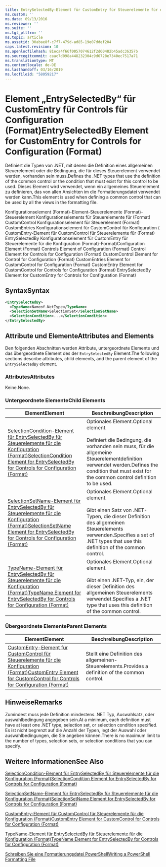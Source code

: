 ```yaml
---
title: EntrySelectedBy-Element für CustomEntry für Steuerelemente für die Konfiguration (Format) | Microsoft-Dokumentation
ms.custom: ''
ms.date: 09/13/2016
ms.reviewer: ''
ms.suite: ''
ms.tgt_pltfrm: ''
ms.topic: article
ms.assetid: 30abae8f-c7f7-479d-ad85-19e07ddef204
caps.latest.revision: 10
ms.openlocfilehash: 81eca4f66f0057074612f2d60482b45adc36357b
ms.sourcegitcommit: caac7d098a448232304c9d6728e7340ec7517a71
ms.translationtype: MT
ms.contentlocale: de-DE
ms.lasthandoff: 03/16/2019
ms.locfileid: "58059217"
---
```

# <a name="entryselectedby-element-for-customentry-for-controls-for-configuration-format"></a><span data-ttu-id="65dac-102">Element „EntrySelectedBy“ für CustomEntry für Controls für Configuration (Format)</span><span class="sxs-lookup"><span data-stu-id="65dac-102">EntrySelectedBy Element for CustomEntry for Controls for Configuration (Format)</span></span>

<span data-ttu-id="65dac-103">Definiert die Typen von .NET, mit denen die Definition eines allgemeinen Steuerelement oder die Bedingung, die für dieses Steuerelement verwendet werden, vorhanden sein muss.</span><span class="sxs-lookup"><span data-stu-id="65dac-103">Defines the .NET types that use the definition of the common control or the condition that must exist for this control to be used.</span></span> <span data-ttu-id="65dac-104">Dieses Element wird verwendet, wenn ein allgemeines Steuerelement zu definieren, das von allen Ansichten im die Formatierungsdatei verwendet werden kann.</span><span class="sxs-lookup"><span data-stu-id="65dac-104">This element is used when defining a common control that can be used by all the views in the formatting file.</span></span>

<span data-ttu-id="65dac-105">Konfigurationselement (Format)-Element-Steuerelemente (Format)-Steuerelement Konfigurationselements für Steuerelemente für (Format) CustomControl Konfigurationselement für Steuerelement (Format) CustomEntries Konfigurationselement für CustomControl für Konfiguration ( CustomEntry-Element für CustomControl für Steuerelemente für (Format) EntrySelectedBy Konfigurationselement für CustomEntry für Steuerelemente für die Konfiguration (Format)-Format)</span><span class="sxs-lookup"><span data-stu-id="65dac-105">Configuration Element (Format) Controls Element of Configuration (Format) Control Element for Controls for Configuration (Format) CustomControl Element for Control for Configuration (Format) CustomEntries Element for CustomControl for Configuration (Format) CustomEntry Element for CustomControl for Controls for Configuration (Format) EntrySelectedBy Element for CustomEntry for Controls for Configuration (Format)</span></span>

## <a name="syntax"></a><span data-ttu-id="65dac-106">Syntax</span><span class="sxs-lookup"><span data-stu-id="65dac-106">Syntax</span></span>

```xml
<EntrySelectedBy>
  <TypeName>Nameof.NetType</TypeName>
  <SelectionSetName>SelectionSet</SelectionSetName>
  <SelectionCondition>...</SelectionCondition>
</EntrySelectedBy>
```

## <a name="attributes-and-elements"></a><span data-ttu-id="65dac-107">Attribute und Elemente</span><span class="sxs-lookup"><span data-stu-id="65dac-107">Attributes and Elements</span></span>

<span data-ttu-id="65dac-108">Den folgenden Abschnitten werden Attribute, untergeordnete Elemente und das übergeordnete Element des der `EntrySelectedBy` Element.</span><span class="sxs-lookup"><span data-stu-id="65dac-108">The following sections describe attributes, child elements, and the parent element of the `EntrySelectedBy` element.</span></span>

### <a name="attributes"></a><span data-ttu-id="65dac-109">Attributes</span><span class="sxs-lookup"><span data-stu-id="65dac-109">Attributes</span></span>

<span data-ttu-id="65dac-110">Keine.</span><span class="sxs-lookup"><span data-stu-id="65dac-110">None.</span></span>

### <a name="child-elements"></a><span data-ttu-id="65dac-111">Untergeordnete Elemente</span><span class="sxs-lookup"><span data-stu-id="65dac-111">Child Elements</span></span>

|<span data-ttu-id="65dac-112">Element</span><span class="sxs-lookup"><span data-stu-id="65dac-112">Element</span></span>|<span data-ttu-id="65dac-113">Beschreibung</span><span class="sxs-lookup"><span data-stu-id="65dac-113">Description</span></span>|
|-------------|-----------------|
|[<span data-ttu-id="65dac-114">SelectionCondition-Element für EntrySelectedBy für Steuerelemente für die Konfiguration (Format)</span><span class="sxs-lookup"><span data-stu-id="65dac-114">SelectionCondition Element for EntrySelectedBy for Controls for Configuration (Format)</span></span>](./selectioncondition-element-for-entryselectedby-for-controls-for-configuration-format.md)|<span data-ttu-id="65dac-115">Optionales Element.</span><span class="sxs-lookup"><span data-stu-id="65dac-115">Optional element.</span></span><br /><br /> <span data-ttu-id="65dac-116">Definiert die Bedingung, die vorhanden sein muss, für die allgemeine Steuerelementdefinition verwendet werden.</span><span class="sxs-lookup"><span data-stu-id="65dac-116">Defines the condition that must exist for the common control definition to be used.</span></span>|
|[<span data-ttu-id="65dac-117">SelectionSetName-Element für EntrySelectedBy für Steuerelemente für die Konfiguration (Format)</span><span class="sxs-lookup"><span data-stu-id="65dac-117">SelectionSetName Element for EntrySelectedBy for Controls for Configuration (Format)</span></span>](./selectionsetname-element-for-selectioncondition-for-controls-for-configuration-format.md)|<span data-ttu-id="65dac-118">Optionales Element.</span><span class="sxs-lookup"><span data-stu-id="65dac-118">Optional element.</span></span><br /><br /> <span data-ttu-id="65dac-119">Gibt einen Satz von .NET-Typen, die dieser Definition des allgemeinen Steuerelements verwenden.</span><span class="sxs-lookup"><span data-stu-id="65dac-119">Specifies a set of .NET types that use this definition of the common control.</span></span>|
|[<span data-ttu-id="65dac-120">TypeName-Element für EntrySelectedBy für Steuerelemente für die Konfiguration (Format)</span><span class="sxs-lookup"><span data-stu-id="65dac-120">TypeName Element for EntrySelectedBy for Controls for Configuration (Format)</span></span>](./typename-element-for-entryselectedby-for-controls-for-configuration-format.md)|<span data-ttu-id="65dac-121">Optionales Element.</span><span class="sxs-lookup"><span data-stu-id="65dac-121">Optional element.</span></span><br /><br /> <span data-ttu-id="65dac-122">Gibt einen .NET-Typ, ein, der dieser Definition des allgemeinen Steuerelements verwendet.</span><span class="sxs-lookup"><span data-stu-id="65dac-122">Specifies a .NET type that uses this definition of the common control.</span></span>|

### <a name="parent-elements"></a><span data-ttu-id="65dac-123">Übergeordnete Elemente</span><span class="sxs-lookup"><span data-stu-id="65dac-123">Parent Elements</span></span>

|<span data-ttu-id="65dac-124">Element</span><span class="sxs-lookup"><span data-stu-id="65dac-124">Element</span></span>|<span data-ttu-id="65dac-125">Beschreibung</span><span class="sxs-lookup"><span data-stu-id="65dac-125">Description</span></span>|
|-------------|-----------------|
|[<span data-ttu-id="65dac-126">CustomEntry-Element für CustomControl für Steuerelemente für die Konfiguration (Format)</span><span class="sxs-lookup"><span data-stu-id="65dac-126">CustomEntry Element for CustomControl for Controls for Configuration (Format)</span></span>](./customentry-element-for-customcontrol-for-controls-for-configuration-format.md)|<span data-ttu-id="65dac-127">Stellt eine Definition des allgemeinen-Steuerelements.</span><span class="sxs-lookup"><span data-stu-id="65dac-127">Provides a definition of the common control.</span></span>|

## <a name="remarks"></a><span data-ttu-id="65dac-128">Hinweise</span><span class="sxs-lookup"><span data-stu-id="65dac-128">Remarks</span></span>

<span data-ttu-id="65dac-129">Zumindest muss jede Definition mindestens .NET Typ, Auswahlsatz, oder auswahlbedingung angegeben sein.</span><span class="sxs-lookup"><span data-stu-id="65dac-129">At a minimum, each definition must have at least one .NET type, selection set, or selection condition specified.</span></span> <span data-ttu-id="65dac-130">Es ist nicht begrenzt auf die Anzahl der Typen, legt der Auswahl oder auswahlbedingungen, die Sie angeben können.</span><span class="sxs-lookup"><span data-stu-id="65dac-130">There is no maximum limit to the number of types, selection sets, or selection conditions that you can specify.</span></span>

## <a name="see-also"></a><span data-ttu-id="65dac-131">Weitere Informationen</span><span class="sxs-lookup"><span data-stu-id="65dac-131">See Also</span></span>

[<span data-ttu-id="65dac-132">SelectionCondition-Element für EntrySelectedBy für Steuerelemente für die Konfiguration (Format)</span><span class="sxs-lookup"><span data-stu-id="65dac-132">SelectionCondition Element for EntrySelectedBy for Controls for Configuration (Format)</span></span>](./selectioncondition-element-for-entryselectedby-for-controls-for-configuration-format.md)

[<span data-ttu-id="65dac-133">SelectionSetName-Element für EntrySelectedBy für Steuerelemente für die Konfiguration (Format)</span><span class="sxs-lookup"><span data-stu-id="65dac-133">SelectionSetName Element for EntrySelectedBy for Controls for Configuration (Format)</span></span>](./selectionsetname-element-for-selectioncondition-for-controls-for-configuration-format.md)

[<span data-ttu-id="65dac-134">CustomEntry-Element für CustomControl für Steuerelemente für die Konfiguration (Format)</span><span class="sxs-lookup"><span data-stu-id="65dac-134">CustomEntry Element for CustomControl for Controls for Configuration (Format)</span></span>](./customentry-element-for-customcontrol-for-controls-for-configuration-format.md)

[<span data-ttu-id="65dac-135">TypeName-Element für EntrySelectedBy für Steuerelemente für die Konfiguration (Format)</span><span class="sxs-lookup"><span data-stu-id="65dac-135">TypeName Element for EntrySelectedBy for Controls for Configuration (Format)</span></span>](./typename-element-for-selectioncondition-for-controls-for-configuration-format.md)

[<span data-ttu-id="65dac-136">Schreiben Sie eine Formatierungsdatei PowerShell</span><span class="sxs-lookup"><span data-stu-id="65dac-136">Writing a PowerShell Formatting File</span></span>](./writing-a-powershell-formatting-file.md)
